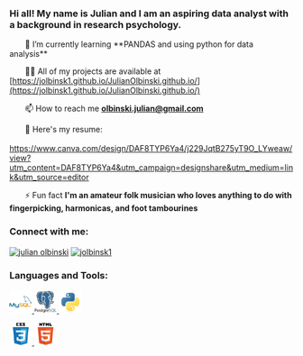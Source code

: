 <h3 align="left">Hi all! My name is Julian and I am an aspiring data analyst with a background in research psychology.</h3>

<p>
&nbsp;&nbsp;&nbsp;&nbsp;&nbsp;&nbsp; 🌱 I’m currently learning **PANDAS and using python for data analysis**

&nbsp;&nbsp;&nbsp;&nbsp;&nbsp;&nbsp; 👨‍💻 All of my projects are available at [https://jolbinsk1.github.io/JulianOlbinski.github.io/](https://jolbinsk1.github.io/JulianOlbinski.github.io/)

&nbsp;&nbsp;&nbsp;&nbsp;&nbsp;&nbsp; 📫 How to reach me **olbinski.julian@gmail.com**

&nbsp;&nbsp;&nbsp;&nbsp;&nbsp;&nbsp; 📄 Here's my resume:<br>
&nbsp;&nbsp;&nbsp;&nbsp;&nbsp;&nbsp; https://www.canva.com/design/DAF8TYP6Ya4/j229JqtB275yT9O_LYweaw/view?utm_content=DAF8TYP6Ya4&utm_campaign=designshare&utm_medium=link&utm_source=editor

&nbsp;&nbsp;&nbsp;&nbsp;&nbsp;&nbsp; ⚡ Fun fact **I'm an amateur folk musician who loves anything to do with fingerpicking, harmonicas, and foot tambourines**
</p>

<h3 align="left">Connect with me:</h3>
<p align="left">
<a href="https://linkedin.com/in/julian olbinski" target="blank"><img align="center" src="https://raw.githubusercontent.com/rahuldkjain/github-profile-readme-generator/master/src/images/icons/Social/linked-in-alt.svg" alt="julian olbinski" height="30" width="40" /></a>
<a href="https://www.kaggle.com/julianolbinski" target="blank"><img align="center" src="https://raw.githubusercontent.com/rahuldkjain/github-profile-readme-generator/master/src/images/icons/Social/kaggle.svg" alt="jolbinsk1" height="30" width="40" /></a>
</p>

<h3 align="left">Languages and Tools:</h3>
<p align="left"> 
  <a href="https://www.mysql.com/" target="_blank" rel="noreferrer"> <img src="https://raw.githubusercontent.com/devicons/devicon/master/icons/mysql/mysql-original-wordmark.svg" alt="mysql" width="40" height="40"/> </a> 
  <a href="https://www.postgresql.org" target="_blank" rel="noreferrer"> <img src="https://raw.githubusercontent.com/devicons/devicon/master/icons/postgresql/postgresql-original-wordmark.svg" alt="postgresql" width="40" height="40"/> </a> 
  <a href="https://www.python.org" target="_blank" rel="noreferrer"> <img src="https://raw.githubusercontent.com/devicons/devicon/master/icons/python/python-original.svg" alt="python" width="40" height="40"/> </a> </p>
   <a href="https://www.w3schools.com/css/" target="_blank" rel="noreferrer"> <img src="https://raw.githubusercontent.com/devicons/devicon/master/icons/css3/css3-original-wordmark.svg" alt="css3" width="40" height="40"/> </a> 
  <a href="https://www.w3.org/html/" target="_blank" rel="noreferrer"> <img src="https://raw.githubusercontent.com/devicons/devicon/master/icons/html5/html5-original-wordmark.svg" alt="html5" width="40" height="40"/> </a> 
